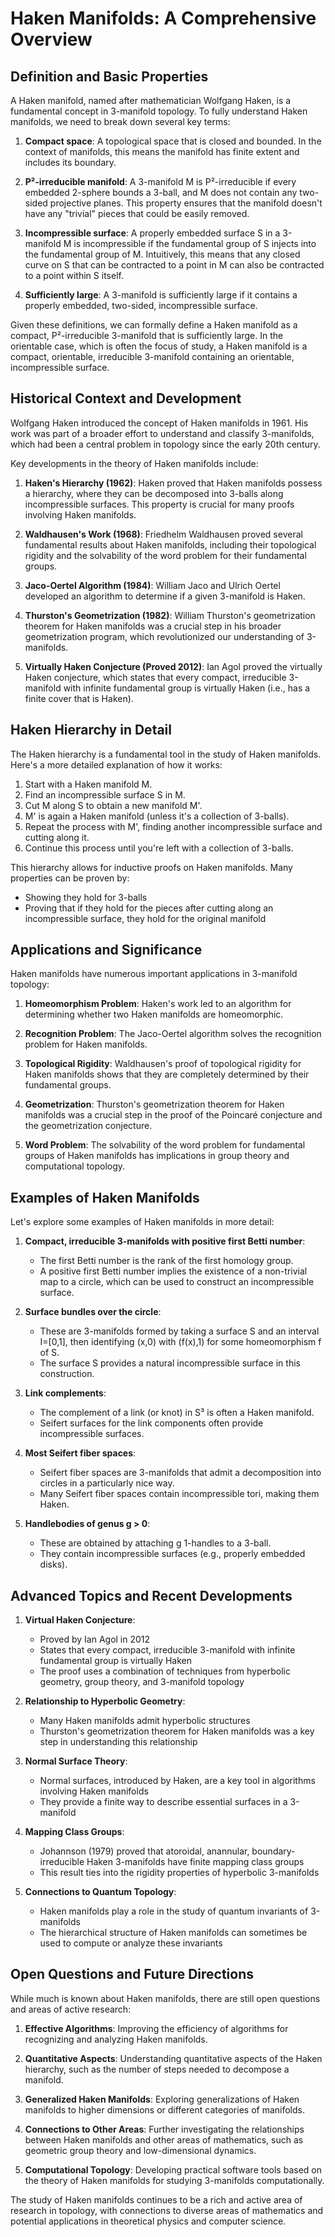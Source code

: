 # Haken Manifolds: A Comprehensive Overview

## Definition and Basic Properties

A Haken manifold, named after mathematician Wolfgang Haken, is a fundamental concept in 3-manifold topology. To fully understand Haken manifolds, we need to break down several key terms:

1. **Compact space**: A topological space that is closed and bounded. In the context of manifolds, this means the manifold has finite extent and includes its boundary.

2. **P²-irreducible manifold**: A 3-manifold M is P²-irreducible if every embedded 2-sphere bounds a 3-ball, and M does not contain any two-sided projective planes. This property ensures that the manifold doesn't have any "trivial" pieces that could be easily removed.

3. **Incompressible surface**: A properly embedded surface S in a 3-manifold M is incompressible if the fundamental group of S injects into the fundamental group of M. Intuitively, this means that any closed curve on S that can be contracted to a point in M can also be contracted to a point within S itself.

4. **Sufficiently large**: A 3-manifold is sufficiently large if it contains a properly embedded, two-sided, incompressible surface.

Given these definitions, we can formally define a Haken manifold as a compact, P²-irreducible 3-manifold that is sufficiently large. In the orientable case, which is often the focus of study, a Haken manifold is a compact, orientable, irreducible 3-manifold containing an orientable, incompressible surface.

## Historical Context and Development

Wolfgang Haken introduced the concept of Haken manifolds in 1961. His work was part of a broader effort to understand and classify 3-manifolds, which had been a central problem in topology since the early 20th century.

Key developments in the theory of Haken manifolds include:

1. **Haken's Hierarchy (1962)**: Haken proved that Haken manifolds possess a hierarchy, where they can be decomposed into 3-balls along incompressible surfaces. This property is crucial for many proofs involving Haken manifolds.

2. **Waldhausen's Work (1968)**: Friedhelm Waldhausen proved several fundamental results about Haken manifolds, including their topological rigidity and the solvability of the word problem for their fundamental groups.

3. **Jaco-Oertel Algorithm (1984)**: William Jaco and Ulrich Oertel developed an algorithm to determine if a given 3-manifold is Haken.

4. **Thurston's Geometrization (1982)**: William Thurston's geometrization theorem for Haken manifolds was a crucial step in his broader geometrization program, which revolutionized our understanding of 3-manifolds.

5. **Virtually Haken Conjecture (Proved 2012)**: Ian Agol proved the virtually Haken conjecture, which states that every compact, irreducible 3-manifold with infinite fundamental group is virtually Haken (i.e., has a finite cover that is Haken).

## Haken Hierarchy in Detail

The Haken hierarchy is a fundamental tool in the study of Haken manifolds. Here's a more detailed explanation of how it works:

1. Start with a Haken manifold M.
2. Find an incompressible surface S in M.
3. Cut M along S to obtain a new manifold M'.
4. M' is again a Haken manifold (unless it's a collection of 3-balls).
5. Repeat the process with M', finding another incompressible surface and cutting along it.
6. Continue this process until you're left with a collection of 3-balls.

This hierarchy allows for inductive proofs on Haken manifolds. Many properties can be proven by:
- Showing they hold for 3-balls
- Proving that if they hold for the pieces after cutting along an incompressible surface, they hold for the original manifold

## Applications and Significance

Haken manifolds have numerous important applications in 3-manifold topology:

1. **Homeomorphism Problem**: Haken's work led to an algorithm for determining whether two Haken manifolds are homeomorphic.

2. **Recognition Problem**: The Jaco-Oertel algorithm solves the recognition problem for Haken manifolds.

3. **Topological Rigidity**: Waldhausen's proof of topological rigidity for Haken manifolds shows that they are completely determined by their fundamental groups.

4. **Geometrization**: Thurston's geometrization theorem for Haken manifolds was a crucial step in the proof of the Poincaré conjecture and the geometrization conjecture.

5. **Word Problem**: The solvability of the word problem for fundamental groups of Haken manifolds has implications in group theory and computational topology.

## Examples of Haken Manifolds

Let's explore some examples of Haken manifolds in more detail:

1. **Compact, irreducible 3-manifolds with positive first Betti number**: 
   - The first Betti number is the rank of the first homology group.
   - A positive first Betti number implies the existence of a non-trivial map to a circle, which can be used to construct an incompressible surface.

2. **Surface bundles over the circle**:
   - These are 3-manifolds formed by taking a surface S and an interval I=[0,1], then identifying (x,0) with (f(x),1) for some homeomorphism f of S.
   - The surface S provides a natural incompressible surface in this construction.

3. **Link complements**:
   - The complement of a link (or knot) in S³ is often a Haken manifold.
   - Seifert surfaces for the link components often provide incompressible surfaces.

4. **Most Seifert fiber spaces**:
   - Seifert fiber spaces are 3-manifolds that admit a decomposition into circles in a particularly nice way.
   - Many Seifert fiber spaces contain incompressible tori, making them Haken.

5. **Handlebodies of genus g > 0**:
   - These are obtained by attaching g 1-handles to a 3-ball.
   - They contain incompressible surfaces (e.g., properly embedded disks).

## Advanced Topics and Recent Developments

1. **Virtual Haken Conjecture**: 
   - Proved by Ian Agol in 2012
   - States that every compact, irreducible 3-manifold with infinite fundamental group is virtually Haken
   - The proof uses a combination of techniques from hyperbolic geometry, group theory, and 3-manifold topology

2. **Relationship to Hyperbolic Geometry**:
   - Many Haken manifolds admit hyperbolic structures
   - Thurston's geometrization theorem for Haken manifolds was a key step in understanding this relationship

3. **Normal Surface Theory**:
   - Normal surfaces, introduced by Haken, are a key tool in algorithms involving Haken manifolds
   - They provide a finite way to describe essential surfaces in a 3-manifold

4. **Mapping Class Groups**:
   - Johannson (1979) proved that atoroidal, anannular, boundary-irreducible Haken 3-manifolds have finite mapping class groups
   - This result ties into the rigidity properties of hyperbolic 3-manifolds

5. **Connections to Quantum Topology**:
   - Haken manifolds play a role in the study of quantum invariants of 3-manifolds
   - The hierarchical structure of Haken manifolds can sometimes be used to compute or analyze these invariants

## Open Questions and Future Directions

While much is known about Haken manifolds, there are still open questions and areas of active research:

1. **Effective Algorithms**: Improving the efficiency of algorithms for recognizing and analyzing Haken manifolds.

2. **Quantitative Aspects**: Understanding quantitative aspects of the Haken hierarchy, such as the number of steps needed to decompose a manifold.

3. **Generalized Haken Manifolds**: Exploring generalizations of Haken manifolds to higher dimensions or different categories of manifolds.

4. **Connections to Other Areas**: Further investigating the relationships between Haken manifolds and other areas of mathematics, such as geometric group theory and low-dimensional dynamics.

5. **Computational Topology**: Developing practical software tools based on the theory of Haken manifolds for studying 3-manifolds computationally.

The study of Haken manifolds continues to be a rich and active area of research in topology, with connections to diverse areas of mathematics and potential applications in theoretical physics and computer science.
